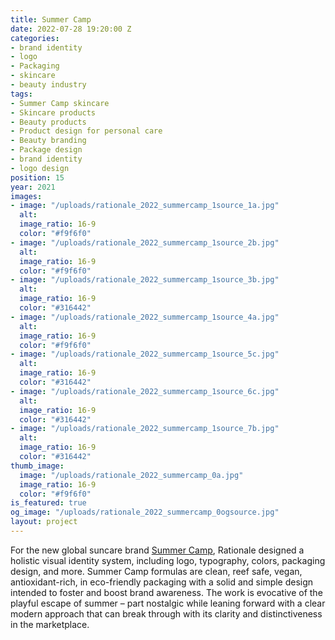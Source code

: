 ```yaml
---
title: Summer Camp
date: 2022-07-28 19:20:00 Z
categories:
- brand identity
- logo
- Packaging
- skincare
- beauty industry
tags:
- Summer Camp skincare
- Skincare products
- Beauty products
- Product design for personal care
- Beauty branding
- Package design
- brand identity
- logo design
position: 15
year: 2021
images:
- image: "/uploads/rationale_2022_summercamp_1source_1a.jpg"
  alt: 
  image_ratio: 16-9
  color: "#f9f6f0"
- image: "/uploads/rationale_2022_summercamp_1source_2b.jpg"
  alt: 
  image_ratio: 16-9
  color: "#f9f6f0"
- image: "/uploads/rationale_2022_summercamp_1source_3b.jpg"
  alt: 
  image_ratio: 16-9
  color: "#316442"
- image: "/uploads/rationale_2022_summercamp_1source_4a.jpg"
  alt: 
  image_ratio: 16-9
  color: "#f9f6f0"
- image: "/uploads/rationale_2022_summercamp_1source_5c.jpg"
  alt: 
  image_ratio: 16-9
  color: "#316442"
- image: "/uploads/rationale_2022_summercamp_1source_6c.jpg"
  alt: 
  image_ratio: 16-9
  color: "#316442"
- image: "/uploads/rationale_2022_summercamp_1source_7b.jpg"
  alt: 
  image_ratio: 16-9
  color: "#316442"
thumb_image:
  image: "/uploads/rationale_2022_summercamp_0a.jpg"
  image_ratio: 16-9
  color: "#f9f6f0"
is_featured: true
og_image: "/uploads/rationale_2022_summercamp_0ogsource.jpg"
layout: project
---
```


For the new global suncare brand [Summer Camp](https://summercamplife.com/), Rationale designed a holistic visual identity system, including logo, typography, colors, packaging design, and more. Summer Camp formulas are clean, reef safe, vegan, antioxidant-rich, in eco-friendly packaging with a solid and simple design intended to foster and boost brand awareness. The work is evocative of the playful escape of summer – part nostalgic while leaning forward with a clear modern approach that can break through with its clarity and distinctiveness in the marketplace.